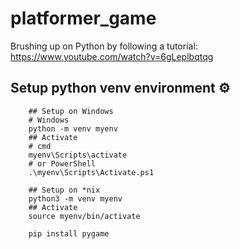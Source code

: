# platformer_game
Brushing up on Python by following a tutorial: https://www.youtube.com/watch?v=6gLeplbqtqg

## Setup python venv environment ⚙
```shell
    ## Setup on Windows
    # Windows
    python -m venv myenv
    ## Activate
    # cmd
    myenv\Scripts\activate
    # or PowerShell
    .\myenv\Scripts\Activate.ps1
    
    ## Setup on *nix
    python3 -m venv myenv
    ## Activate
    source myenv/bin/activate

    pip install pygame
```
